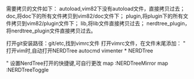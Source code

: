 需要拷贝的文件如下：
autoload,vim82下没有autoload文件，直接拷贝过去；
doc,将doc下的所有文件拷贝到vim82/doc文件下；
plugin,将plugin下的所有文件拷贝到vim82/plugin文件下；
lib,将lib文件直接拷贝过去；
nerdtree_plugin，将nerdtree_plugin文件直接拷贝过去。

打开git安装路径：git/etc,找到vimrc文件
打开vimrc文件，在文件末尾添加：
" 打开vim时,自动打开NERDTree
autocmd vimenter * NERDTree

" 设置NerdTree打开的快捷键,可自行更改
map <F2> :NERDTreeMirror<CR>
map <F2> :NERDTreeToggle<CR>
